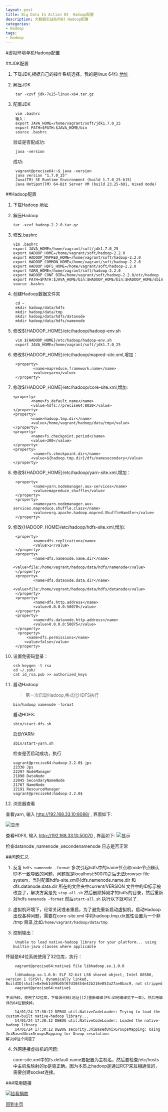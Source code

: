 ```yaml
---
layout: post
title: Big Data In Action 03  Hadoop配置
description: 大数据实战系列03 Hadoop配置
categories:
- Hadoop 
tags:
- Hadoop 
---
```


#虚拟环境单机Hadoop配置

##JDK配置

1. 下载JDK,根据自己的操作系统选择，我的是linux 64位 [地址][1]

2. 解压JDK
	
		tar -xzvf jdk-7u25-linux-x64.tar.gz

3. 配置JDK

		vim .bashrc
		输入：
		export JAVA_HOME=/home/vagrant/soft/jdk1.7.0_25
		export PATH=$PATH:$JAVA_HOME/bin
		source .bashrc
	验证是否配成功:

		java -version
	成功:
		
		vagrant@precise64:~$ java -version
		java version "1.7.0_25"
		Java(TM) SE Runtime Environment (build 1.7.0_25-b15)
		Java HotSpot(TM) 64-Bit Server VM (build 23.25-b01, mixed mode)


##Hadoop配置

1. 下载Hadoop [地址][2]


2.  解压Hadoop

		tar -xzvf hadoop-2.2.0.tar.gz 

3.  修改.bashrc
	
		vim .bashrc
		export JAVA_HOME=/home/vagrant/soft/jdk1.7.0_25
		export HADOOP_HOME=/home/vagrant/soft/hadoop-2.2.0
		export HADOOP_MAPRED_HOME=/home/vagrant/soft/hadoop-2.2.0
		export HADOOP_COMMON_HOME=/home/vagrant/soft/hadoop-2.2.0
		export HADOOP_HDFS_HOME=/home/vagrant/soft/hadoop-2.2.0
		export YARN_HOME=/home/vagrant/soft/hadoop-2.2.0
		export HADOOP_CONF_DIR=/home/vagrant/soft/hadoop-2.2.0/etc/hadoop
		export PATH=$PATH:$JAVA_HOME/bin:$HADOOP_HOME/bin:$HADOOP_HOME/sbin
		source .bashrc

4. 创建Hadoop数据文件夹

		cd ~
		mkdir hadoop/data/hdfs
		mkdir hadoop/data/tmp
		mkdir hadoop/data/hdfs/datanode
		mkdir hadoop/data/hdfs/namenode

5. 修改${HADOOP_HOME}/etc/hadoop/hadoop-env.sh
		
		vim ${HADOOP_HOME}/etc/hadoop/hadoop-env.sh
		export JAVA_HOME=/home/vagrant/soft/jdk1.7.0_25

6. 修改${HADOOP_HOME}/etc/hadoop/mapred-site.xml,增加：
	
        <property>
                <name>mapreduce.framework.name</name>
                <value>yarn</value>
        </property>

7.	修改${HADOOP_HOME}/etc/hadoop/core-site.xml,增加:

		<property>
                <name>fs.default.name</name>
                <value>hdfs://precise64:8020</value>
        </property>
        <property>
                <name>hadoop.tmp.dir</name>
                <value>/home/vagrant/hadoop/data/tmp</value>
        </property>
        <property>
                <name>fs.checkpoint.period</name>
                <value>300</value>
        </property>
        <property>
                 <name>fs.checkpoint.dir</name>
                <value>${hadoop.tmp.dir}/dfs/namesecondary</value>
        </property>


8. 修改${HADOOP_HOME}/etc/hadoop/yarn-site.xml,增加：

	    <property>
                <name>yarn.nodemanager.aux-services</name>
                <value>mapreduce_shuffle</value>
        </property>
        <property>
                <name>yarn.nodemanager.aux-services.mapreduce.shuffle.class</name>
                <value>org.apache.hadoop.mapred.ShuffleHandler</value>
        </property>


9. 修改{HADOOP_HOME}/etc/hadoop/hdfs-site.xml,增加:

		<property>
                <name>dfs.replication</name>
                <value>1</value>
        </property>
        <property>
                <name>dfs.namenode.name.dir</name>
                <value>file:/home/vagrant/hadoop/data/hdfs/namenode</value>
        </property>
        <property>
                <name>dfs.datanode.data.dir</name>
                <value>file:/home/vagrant/hadoop/data/hdfs/datanode</value>
        </property>
        <property>
                <name>dfs.http.address</name>
                <value>0.0.0.0:50070</value>
        </property>
        <property>
                <name>dfs.datanode.http.address</name>
                <value>0.0.0.0:50075</value>
        </property>
		 <property>
     		 <name>dfs.permissions</name>
      		<value>false</value>
  		</property>

10. 设置免密码登录：
		
		ssh-keygen -t rsa
		cd ~/.ssh/
		cat id_rsa.pub >> authorized_keys

11. 启动Hadoop

	>第一次启动Hadoop,格式化HDFS执行

		bin/hadoop namenode -format
	
	启动HDFS:
		
		sbin/start-dfs.sh

	启动YARN:
		
		sbin/start-yarn.sh

	检查是否启动成功，执行

		vagrant@precise64:hadoop-2.2.0$ jps
		22330 Jps
		22297 NodeManager
		21890 DataNode
		22045 SecondaryNameNode
		21767 NameNode
		22191 ResourceManager
		vagrant@precise64:hadoop-2.2.0$ 
	
12. 浏览器查看
		
查看yarn, 输入 http://192.168.33.10:8088/ , 界面如下:

![显示][3]

查看HDFS, 输入 http://192.168.33.10:50070 , 界面如下:
![显示][4]


检查datanode ,namenode ,secondenamenode 日志是否正常

##问题汇总
1. 反复 `hdfs namenode -format` 多次引起hdfs中的name节点和node节点辨认ID不一致导致的问题，问题就是localhost:50070之后无法browser file system，当时配置hdfs-site.xml时dfs.namenode.name.dir 和 dfs.datanode.data.dir  所在的文件夹中current/VERSION 文件中的ID标示被改变了，解决方案是先 `stop-all.sh`   然后删除掉刚才的hdfs的目录，然后重新对hdfs `namenode -format`  然后`start-all.sh` 执行以下就可以了.

2. 虚拟机环境下，经常关闭或者重启，为了避免重新启动虚拟机，启动Hadoop出现各种问题，需要在core-site.xml 中将hadoop.tmp.dir属性设置为一个非 /tmp 目录,比如`/home/vagrant/hadoop/data/tmp`

3. 控制输出：
	
		Unable to load native-hadoop library for your platform... using builtin-java classes where applicable
怀疑是64位系统使用了32位库，执行：

		vagrant@precise64:native$ file libhadoop.so.1.0.0

		libhadoop.so.1.0.0: ELF 32-bit LSB shared object, Intel 80386, version 1 (SYSV), dynamically linked, BuildID[sha1]=0x9eb1d49b05f67d38454e42b216e053a27ae8bac9, not stripped
		vagrant@precise64:native$ 
		
	不出所料，使用了32位库，下载源代码[地址][2]重新编译(PS:如何编译见下一章)。然后用编译的64位替换掉。

		14/01/24 17:30:12 DEBUG util.NativeCodeLoader: Trying to load the custom-built native-hadoop library...
		14/01/24 17:30:12 DEBUG util.NativeCodeLoader: Loaded the native-hadoop library
		14/01/24 17:30:12 DEBUG security.JniBasedUnixGroupsMapping: Using JniBasedUnixGroupsMapping for Group resolution
	解决掉这个问题了


4. 外网连接虚拟机的问题:
	
	core-site.xml中的fs.default.name要配置为主机名，然后要检查/etc/hosts 中主机名映射的ip是否正确。因为本质上hadoop是通过RCP来互相通信的，需要创建socket连接。

###常用链接

[![给我捐款](http://c000005.qiniudn.com/donate_me.png "给我捐款")](http://me.alipay.com/0xc000005)

[回到主页][5]

                                               


[1]: http://www.oracle.com/technetwork/java/javase/downloads/index.html
[2]: http://mirrors.hust.edu.cn/apache/hadoop/common/hadoop-2.2.0/

[3]: http://c000005.qiniudn.com/3.png

[4]: http://c000005.qiniudn.com/4.png
[5]: http://0xc000005.github.io/